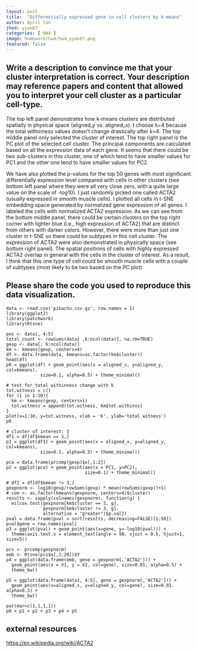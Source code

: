 ```yaml
---
layout: post
title:  "Differentially expressed gene in cell clusters by k-means"
author: April Yan
jhed: yyan67
categories: [ HW4 ]
image: homework/hw4/hw4_yyan67.png
featured: false
---
```


## Write a description to convince me that your cluster interpretation is correct. Your description may reference papers and content that allowed you to interpret your cell cluster as a particular cell-type. 

The top left panel demonstrates how k-means clusters are distributed spatially in physical space (aligned_y vs. aligned_x). I choose k=4 because the total withinness values doesn't change drastically after k=4. The top middle panel only selected the cluster of interest. The top right panel is the PC plot of the selected cell cluster. The principal components are calculated based on all the expression data of each gene. It seems that there could be two sub-clusters in this cluster, one of which tend to have smaller values for PC1 and the other one tend to have smaller values for PC2. 

We have also plotted the p-values for the top 50 genes with most significant differentially expression level compared with cells in other clusters (see bottom left panel where they were all very close zero, with a quite large value on the scale of -log10). I just randomly picked one called ACTA2 (usually expressed in smooth muscle cells). I plotted all cells in t-SNE embedding space generated by normalized gene expression of all genes. I labeled the cells with normalized ACTA2 expression. As we can see from the bottom middle panel, there could be certain clusters on the top right corner with lighter blue (i.e., high expression of ACTA2) that are distinct from others with darker colors. However, there were more than just one cluster in t-SNE so there could be subtypes in this cell cluster. The expression of ACTA2 were also demonstrated in physically space (see bottom right panel). The spatial positions of cells with highly expressed ACTA2 overlap in general with the cells in the cluster of interest. As a result, I think that this one type of cell could be smooth muscle cells with a couple of subtypes (most likely to be two based on the PC plot). 

## Please share the code you used to reproduce this data visualization.
```{r}
data <- read.csv('pikachu.csv.gz', row.names = 1)
library(ggplot2)
library(patchwork)
library(Rtsne)

pos <- data[, 4:5]
total_count <- rowSums(data[ ,6:ncol(data)], na.rm=TRUE)
gexp <- data[, 6:ncol(data)]
km <- kmeans(gexp, centers=4)
df <- data.frame(data, kmeans=as.factor(km$cluster))
head(df)
p0 = ggplot(df) + geom_point(aes(x = aligned_x, y=aligned_y, col=kmeans), 
             size=0.1, alpha=0.5) + theme_minimal()

# test for total withinness change with k
tot.witness = c()
for (i in 1:10){
  km <- kmeans(gexp, centers=i)
  tot.witness = append(tot.witness, km$tot.withinss)
}
plot(x=1:10, y=tot.witness, xlab = 'K', ylab='total witness')
p0

# cluster of interest: 3
df1 = df[df$kmean == 3,]
p1 = ggplot(df1) + geom_point(aes(x = aligned_x, y=aligned_y, col=kmeans), 
             size=0.1, alpha=0.5) + theme_minimal()

pca = data.frame(prcomp(gexp)$x[,1:2])
p2 = ggplot(pca) + geom_point(aes(x = PC1, y=PC2), 
                              size=0.1) + theme_minimal()

# df2 = df[df$kmean != 3,]
gexpnorm <- log10(gexp/rowSums(gexp) * mean(rowSums(gexp))+1)
# com <- as.factor(kmeans(gexpnorm, centers=4)$cluster)
results <- sapply(colnames(gexpnorm), function(g) {
  wilcox.test(gexpnorm[km$cluster == 3, g],
              gexpnorm[km$cluster != 3, g],
              alternative = "greater")$p.val})
pval = data.frame(pval = sort(results, decreasing=FALSE)[1:50])
pval$gene = row.names(pval)
p3 = ggplot(pval) + geom_point(aes(x=gene, y=-log10(pval))) +
  theme(axis.text.x = element_text(angle = 90, vjust = 0.5, hjust=1, size=5))

pcs <- prcomp(gexpnorm)
emb <- Rtsne(pcs$x[,1:20])$Y
p4 = ggplot(data.frame(emb, gene = gexpnorm[,'ACTA2'])) + 
  geom_point(aes(x = X1, y = X2, col=gene), size=0.01, alpha=0.5) + 
  theme_bw()

p5 = ggplot(data.frame(data[, 4:5], gene = gexpnorm[,'ACTA2'])) + 
  geom_point(aes(x=aligned_x, y=aligned_y, col=gene), size=0.01, alpha=0.3) + 
  theme_bw()

par(mar=c(1,1,1,1))
p0 + p1 + p2 + p3 + p4 + p5
``` 

## external resources
https://en.wikipedia.org/wiki/ACTA2
